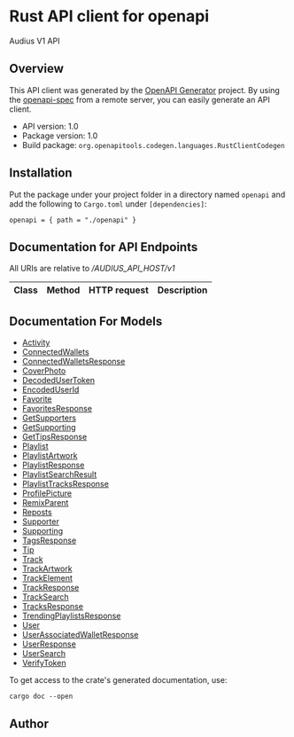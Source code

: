 # Rust API client for openapi

Audius V1 API


## Overview

This API client was generated by the [OpenAPI Generator](https://openapi-generator.tech) project.  By using the [openapi-spec](https://openapis.org) from a remote server, you can easily generate an API client.

- API version: 1.0
- Package version: 1.0
- Build package: `org.openapitools.codegen.languages.RustClientCodegen`

## Installation

Put the package under your project folder in a directory named `openapi` and add the following to `Cargo.toml` under `[dependencies]`:

```
openapi = { path = "./openapi" }
```

## Documentation for API Endpoints

All URIs are relative to */AUDIUS_API_HOST/v1*

Class | Method | HTTP request | Description
------------ | ------------- | ------------- | -------------


## Documentation For Models

 - [Activity](docs/Activity.md)
 - [ConnectedWallets](docs/ConnectedWallets.md)
 - [ConnectedWalletsResponse](docs/ConnectedWalletsResponse.md)
 - [CoverPhoto](docs/CoverPhoto.md)
 - [DecodedUserToken](docs/DecodedUserToken.md)
 - [EncodedUserId](docs/EncodedUserId.md)
 - [Favorite](docs/Favorite.md)
 - [FavoritesResponse](docs/FavoritesResponse.md)
 - [GetSupporters](docs/GetSupporters.md)
 - [GetSupporting](docs/GetSupporting.md)
 - [GetTipsResponse](docs/GetTipsResponse.md)
 - [Playlist](docs/Playlist.md)
 - [PlaylistArtwork](docs/PlaylistArtwork.md)
 - [PlaylistResponse](docs/PlaylistResponse.md)
 - [PlaylistSearchResult](docs/PlaylistSearchResult.md)
 - [PlaylistTracksResponse](docs/PlaylistTracksResponse.md)
 - [ProfilePicture](docs/ProfilePicture.md)
 - [RemixParent](docs/RemixParent.md)
 - [Reposts](docs/Reposts.md)
 - [Supporter](docs/Supporter.md)
 - [Supporting](docs/Supporting.md)
 - [TagsResponse](docs/TagsResponse.md)
 - [Tip](docs/Tip.md)
 - [Track](docs/Track.md)
 - [TrackArtwork](docs/TrackArtwork.md)
 - [TrackElement](docs/TrackElement.md)
 - [TrackResponse](docs/TrackResponse.md)
 - [TrackSearch](docs/TrackSearch.md)
 - [TracksResponse](docs/TracksResponse.md)
 - [TrendingPlaylistsResponse](docs/TrendingPlaylistsResponse.md)
 - [User](docs/User.md)
 - [UserAssociatedWalletResponse](docs/UserAssociatedWalletResponse.md)
 - [UserResponse](docs/UserResponse.md)
 - [UserSearch](docs/UserSearch.md)
 - [VerifyToken](docs/VerifyToken.md)


To get access to the crate's generated documentation, use:

```
cargo doc --open
```

## Author


